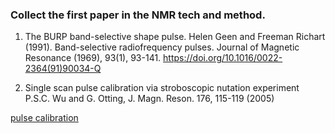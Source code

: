 ### Collect the first paper in the NMR tech and method.

1. The BURP band-selective shape pulse. Helen Geen and Freeman Richart (1991). Band-selective radiofrequency pulses. Journal of Magnetic Resonance (1969), 93(1), 93-141. https://doi.org/10.1016/0022-2364(91)90034-Q

2. Single scan pulse calibration via stroboscopic nutation experiment P.S.C. Wu and G. Otting, J. Magn. Reson. 176, 115-119 (2005)

  [pulse calibration](https://www.ethz.ch/content/dam/ethz/special-interest/biol/mol-biol/bnsp-dam/NMRSeminar2018HS/Pulse%20Calibration_SECOND.pdf)
